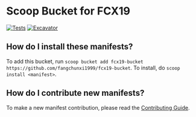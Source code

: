 # Scoop Bucket for FCX19

[![Tests](https://github.com/fangchunxi1999/fcx19-bucket/actions/workflows/ci.yml/badge.svg)](https://github.com/fangchunxi1999/fcx19-bucket/actions/workflows/ci.yml) [![Excavator](https://github.com/fangchunxi1999/fcx19-bucket/actions/workflows/excavator.yml/badge.svg)](https://github.com/fangchunxi1999/fcx19-bucket/actions/workflows/excavator.yml)

How do I install these manifests?
---------------------------------

To add this bucket, run `scoop bucket add fcx19-bucket https://github.com/fangchunxi1999/fcx19-bucket`. To install, do `scoop install <manifest>`.

How do I contribute new manifests?
----------------------------------

To make a new manifest contribution, please read the [Contributing Guide](https://github.com/ScoopInstaller/.github/blob/main/.github/CONTRIBUTING.md).
